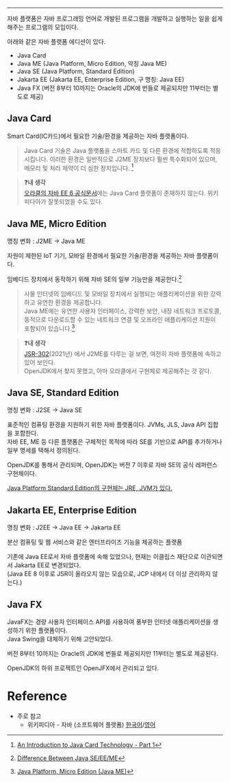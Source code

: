 - - -
자바 플랫폼은 자바 프로그래밍 언어로 개발된 프로그램을 개발하고 실행하는 일을 쉽게 해주는 프로그램의 모임이다.

아래와 같은 자바 플랫폼 에디션이 있다.
- Java Card
- Java ME (Java Platform, Micro Edition, 약칭 Java ME)
- Java SE (Java Platform, Standard Edition)
- Jakarta EE (Jakarta EE, Enterprise Edition, 구 명칭: Java EE)
- Java FX (버전 8부터 10까지는 Oracle의 JDK에 번들로 제공되지만 11부터는 별도로 제공)

## Java Card
Smart Card(IC카드)에서 필요한 기술/환경을 제공하는 자바 플랫폼이다.

> Java Card 기술은 Java 플랫폼을 스마트 카드 및 다른 환경에 적합하도록 적응시킵니다. 이러한 환경은 일반적으로 J2ME 장치보다 훨씬 특수화되어 있으며, 메모리 및 처리 제약이 더 심한 장치입니다. [^1]

> **❓내 생각**   
> [오라클의 자바 EE 6 공식문서](https://docs.oracle.com/javaee/6/firstcup/doc/gkhoy.html)에는 Java Card 플랫폼이 존재하지 않는다. 위키피다아가 잘못되었을 수도 있다. 
## Java ME, Micro Edition
명칭 변화 : J2ME -> Java ME

자원이 제한된 IoT 기기, 모바일 환경에서 필요한 기술/환경을 제공하는 자바 플랫폼이다.

임베디드 장치에서 동작하기 위해 자바 SE의 일부 기능만을 제공한다.[^2]

> 사물 인터넷의 임베디드 및 모바일 장치에서 실행되는 애플리케이션을 위한 강력하고 유연한 환경을 제공합니다.    
> Java ME에는 유연한 사용자 인터페이스, 강력한 보안, 내장 네트워크 프로토콜, 동적으로 다운로드할 수 있는 네트워크 연결 및 오프라인 애플리케이션 지원이 포함되어 있습니다.[^3]

> **❓내 생각**    
> [JSR-302](https://www.jcp.org/en/jsr/detail?id=302)(2021년) 에서 J2ME를 다루는 걸 보면, 여전히 자바 플랫폼에 속하고 있어 보인다.   
> OpenJDK에서 찾지 못했고, 아마 오라클에서 구현체로 제공해주는 것 같다.
## Java SE, Standard Edition
명칭 변화 : J2SE -> Java SE

표준적인 컴퓨팅 환경을 지원하기 위한 자바 플랫폼이다. JVMs, JLS, Java API 집합을 포함한다.    
자바 EE, ME 등 다른 플랫폼은 구체적인 목적에 따라 SE를 기반으로 API를 추가하거나 일부 명세를 택해서 정의된다.

OpenJDK를 통해서 관리되며, OpenJDK는 버전 7 이후로 자바 SE의 공식 레퍼런스 구현체이다.

[Java Platform Standard Edition의 구현체는 JRE, JVM가 있다.](https://docs.oracle.com/javase//7/docs/)

## Jakarta EE, Enterprise Edition
명칭 변화 : J2EE -> Java EE -> Jakarta EE

분산 컴퓨팅 및 웹 서비스와 같은 엔터프라이즈 기능을 제공하는 플랫폼

기존에 Java EE로서 자바 플랫폼에 속해 있었으나, 현재는 이클립스 재단으로 이관되면서 Jakarta EE로 변경되었다.    
(Java EE 8 이후로 JSR이 올라오지 않는 모습으로, JCP 내에서 더 이상 관리하지 않는다.)

## Java FX 
JavaFX는 경량 사용자 인터페이스 API를 사용하여 풍부한 인터넷 애플리케이션을 생성하기 위한 플랫폼이다.   
Java Swing을 대체하기 위해 고안되었다.

버전 8부터 10까지는 Oracle의 JDK에 번들로 제공되지만 11부터는 별도로 제공된다.

OpenJDK의 하위 프로젝트인 OpenJFX에서 관리되고 있다.
# Reference
- 주로 참고
	- 위키피디아 - 자바 (소프트웨어 플랫폼) [한국어](<https://ko.wikipedia.org/wiki/%EC%9E%90%EB%B0%94_(%EC%86%8C%ED%94%84%ED%8A%B8%EC%9B%A8%EC%96%B4_%ED%94%8C%EB%9E%AB%ED%8F%BC)>)/[영어](<https://en.wikipedia.org/wiki/Java_(software_platform)>)

[^1]: [An Introduction to Java Card Technology - Part 1](https://www.oracle.com/java/technologies/java-card/javacard1.html)
[^2]: [Difference Between Java SE/EE/ME](https://www.baeldung.com/java-se-ee-me)
[^3]: [Java Platform, Micro Edition (Java ME)](https://www.oracle.com/java/technologies/javameoverview.html)